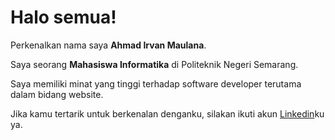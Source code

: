# Halo semua! 

Perkenalkan nama saya **Ahmad Irvan Maulana**.<br>

Saya seorang **Mahasiswa Informatika** di Politeknik Negeri Semarang.<br>

Saya memiliki minat yang tinggi terhadap software developer terutama dalam bidang website.<br>


Jika kamu tertarik untuk berkenalan denganku, silakan ikuti akun [Linkedin](https://www.linkedin.com/in/ahmadirvanmaulana/)ku ya.
